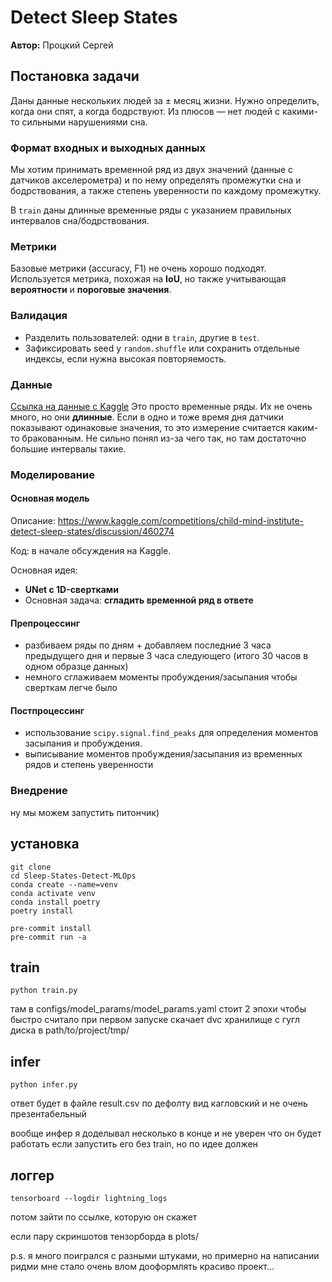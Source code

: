 # Detect Sleep States

**Автор:** Процкий Сергей

## Постановка задачи

Даны данные нескольких людей за ± месяц жизни. Нужно определить, когда они спят,
а когда бодрствуют. Из плюсов — нет людей с какими-то сильными нарушениями сна.

### Формат входных и выходных данных

Мы хотим принимать временной ряд из двух значений (данные с датчиков
акселерометра) и по нему определять промежутки сна и бодрствования, а также
степень уверенности по каждому промежутку.

В `train` даны длинные временные ряды с указанием правильных интервалов
сна/бодрствования.

### Метрики

Базовые метрики (accuracy, F1) не очень хорошо подходят. Используется метрика,
похожая на **IoU**, но также учитывающая **вероятности** и **пороговые
значения**.

### Валидация

- Разделить пользователей: одни в `train`, другие в `test`.
- Зафиксировать seed у `random.shuffle` или сохранить отдельные индексы, если
  нужна высокая повторяемость.

### Данные

[Ссылка на данные с Kaggle](https://www.kaggle.com/competitions/child-mind-institute-detect-sleep-states/data)
Это просто временные ряды. Их не очень много, но они **длинные**. Если в одно и
тоже время дня датчики показывают одинаковые значения, то это измерение
считается каким-то бракованным. Не сильно понял из-за чего так, но там
достаточно большие интервалы такие.

### Моделирование

#### Основная модель

Описание:
https://www.kaggle.com/competitions/child-mind-institute-detect-sleep-states/discussion/460274

Код: в начале обсуждения на Kaggle.

Основная идея:

- **UNet с 1D-свертками**
- Основная задача: **сгладить временной ряд в ответе**

#### Препроцессинг

- разбиваем ряды по дням + добавляем последние 3 часа предыдущего дня и первые 3
  часа следующего (итого 30 часов в одном образце данных)
- немного сглаживаем моменты пробуждения/засыпания чтобы сверткам легче было

#### Постпроцессинг

- использование `scipy.signal.find_peaks` для определения моментов засыпания и
  пробуждения.
- выписывание моментов пробуждения/засыпания из временных рядов и степень
  уверенности

### Внедрение

ну мы можем запустить питончик)

## установка

```
git clone
cd Sleep-States-Detect-MLOps
conda create --name=venv
conda activate venv
conda install poetry
poetry install
```

```
pre-commit install
pre-commit run -a
```

## train

```
python train.py
```

там в configs/model_params/model_params.yaml стоит 2 эпохи чтобы быстро считало
при первом запуске скачает dvc хранилище с гугл диска в path/to/project/tmp/

## infer

```
python infer.py
```

ответ будет в файле result.csv по дефолту вид кагловский и не очень
презентабельный

вообще инфер я доделывал несколько в конце и не уверен что он будет работать
если запустить его без train, но по идее должен

## логгер

```
tensorboard --logdir lightning_logs
```

потом зайти по ссылке, которую он скажет

если пару скриншотов тензорборда в plots/

p.s. я много поигрался с разными штуками, но примерно на написании ридми мне
стало очень влом дооформлять красиво проект...
